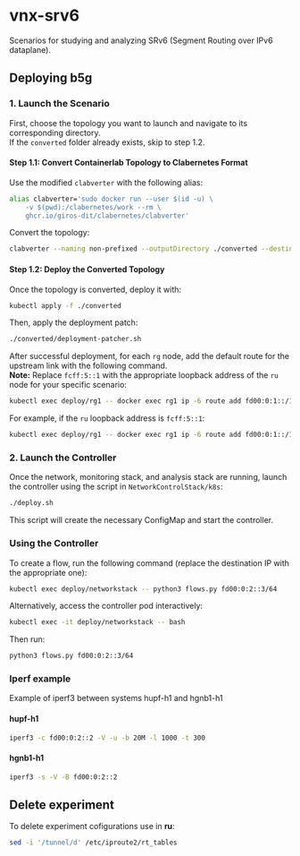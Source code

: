 # vnx-srv6

Scenarios for studying and analyzing SRv6 (Segment Routing over IPv6 dataplane).

## Deploying b5g

### 1. Launch the Scenario

First, choose the topology you want to launch and navigate to its corresponding directory.  
If the `converted` folder already exists, skip to step 1.2.

#### Step 1.1: Convert Containerlab Topology to Clabernetes Format

Use the modified `clabverter` with the following alias:

```bash
alias clabverter='sudo docker run --user $(id -u) \
    -v $(pwd):/clabernetes/work --rm \
    ghcr.io/giros-dit/clabernetes/clabverter'
```

Convert the topology:

```bash
clabverter --naming non-prefixed --outputDirectory ./converted --destinationNamespace across-tc32
```

#### Step 1.2: Deploy the Converted Topology

Once the topology is converted, deploy it with:

```bash
kubectl apply -f ./converted
```

Then, apply the deployment patch:

```bash
./converted/deployment-patcher.sh
```

After successful deployment, for each `rg` node, add the default route for the upstream link with the following command.  
**Note:** Replace `fcff:5::1` with the appropriate loopback address of the `ru` node for your specific scenario:

```bash
kubectl exec deploy/rg1 -- docker exec rg1 ip -6 route add fd00:0:1::/127 encap seg6 mode encap segs <ru-loopback-ip> dev eth1
```

For example, if the `ru` loopback address is `fcff:5::1`:

```bash
kubectl exec deploy/rg1 -- docker exec rg1 ip -6 route add fd00:0:1::/127 encap seg6 mode encap segs fcff:5::1 dev eth1
```


### 2. Launch the Controller

Once the network, monitoring stack, and analysis stack are running, launch the controller using the script in `NetworkControlStack/k8s`:

```bash
./deploy.sh
```

This script will create the necessary ConfigMap and start the controller.

### Using the Controller

To create a flow, run the following command (replace the destination IP with the appropriate one):

```bash
kubectl exec deploy/networkstack -- python3 flows.py fd00:0:2::3/64
```

Alternatively, access the controller pod interactively:

```bash
kubectl exec -it deploy/networkstack -- bash
```

Then run:

```bash
python3 flows.py fd00:0:2::3/64
```

### Iperf example

Example of iperf3 between systems hupf-h1 and hgnb1-h1

#### hupf-h1

```bash
iperf3 -c fd00:0:2::2 -V -u -b 20M -l 1000 -t 300

```

#### hgnb1-h1

```bash
iperf3 -s -V -B fd00:0:2::2
```

## Delete experiment

To delete experiment cofigurations use in **ru**:

```bash
sed -i '/tunnel/d' /etc/iproute2/rt_tables
```
